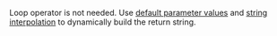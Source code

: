 Loop operator is not needed. Use [default parameter values](https://docs.scala-lang.org/tour/default-parameter-values.html) and [string interpolation](https://docs.scala-lang.org/overviews/core/string-interpolation.html) to dynamically build the return string. 
